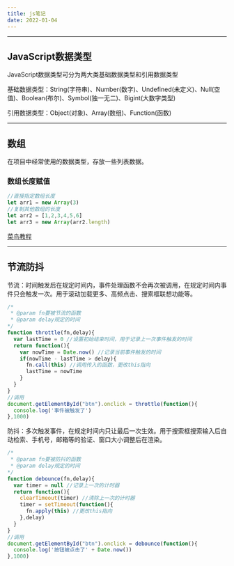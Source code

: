 ```yaml
---
title: js笔记
date: 2022-01-04
---
```

---
JavaScript数据类型
---
JavaScript数据类型可分为两大类基础数据类型和引用数据类型

基础数据类型：String(字符串)、Number(数字)、Undefined(未定义)、Null(空值)、Boolean(布尔)、Symbol(独一无二)、Bigint(大数字类型)

引用数据类型：Object(对象)、Array(数组)、Function(函数)

---
数组
---
在项目中经常使用的数据类型，存放一些列表数据。
### 数组长度赋值
```js
//直接指定数组长度
let arr1 = new Array(3)
//复制其他数组的长度
let arr2 = [1,2,3,4,5,6]
let arr3 = new Array(arr2.length)
```
[菜鸟教程](https://www.runoob.com/jsref/jsref-obj-array.html)

---
节流防抖
---
节流：时间触发后在规定时间内，事件处理函数不会再次被调用，在规定时间内事件只会触发一次。用于滚动加载更多、高频点击、搜索框联想功能等。
``` js
/*
 * @param fn要被节流的函数
 * @param delay规定的时间
*/
function throttle(fn,delay){
  var lastTime = 0 //设置初始结束时间，用于记录上一次事件触发的时间
  return function(){
    var nowTime = Date.now() //记录当前事件触发的时间
    if(nowTime - lastTime > delay){
      fn.call(this) //调用传入的函数，更改this指向
      lastTime = nowTime
    }
  }
}
//调用
document.getElementById("btn").onclick = throttle(function(){
  console.log('事件被触发了')
},1000)
```
防抖：多次触发事件，在规定时间内只让最后一次生效。用于搜索框搜索输入后自动检索、手机号，邮箱等的验证、窗口大小调整后在渲染。
``` js
/*
 * @param fn要被防抖的函数
 * @param delay规定的时间
*/
function debounce(fn,delay){
  var timer = null //记录上一次的计时器
  return function(){
    clearTimeout(timer) //清除上一次的计时器
    timer = setTimeout(function(){
      fn.apply(this) //更改this指向
    },delay)
  }
}
//调用
document.getElementById("btn").onclick = debounce(function(){
  console.log('按钮被点击了' + Date.now())
},1000)
```